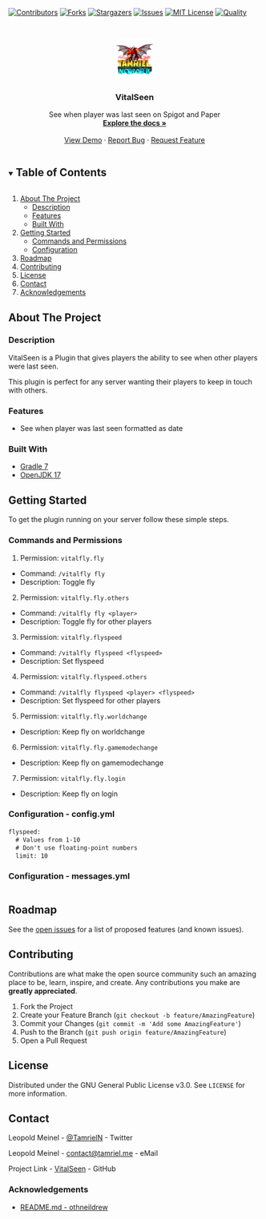 <!-- PROJECT SHIELDS -->
[![Contributors][contributors-shield]][contributors-url]
[![Forks][forks-shield]][forks-url]
[![Stargazers][stars-shield]][stars-url]
[![Issues][issues-shield]][issues-url]
[![MIT License][license-shield]][license-url]
[![Quality][quality-shield]][quality-url]

<!-- PROJECT LOGO -->
<!--suppress ALL -->
<br />
<p align="center">
  <a href="https://github.com/TamrielNetwork/VitalSeen">
    <img src="images/logo.png" alt="Logo" width="80" height="80">
  </a>

<h3 align="center">VitalSeen</h3>

  <p align="center">
    See when player was last seen on Spigot and Paper
    <br />
    <a href="https://github.com/TamrielNetwork/VitalSeen"><strong>Explore the docs »</strong></a>
    <br />
    <br />
    <a href="https://github.com/TamrielNetwork/VitalSeen">View Demo</a>
    ·
    <a href="https://github.com/TamrielNetwork/VitalSeen/issues">Report Bug</a>
    ·
    <a href="https://github.com/TamrielNetwork/VitalSeen/issues">Request Feature</a>
  </p>

<!-- TABLE OF CONTENTS -->
<details open="open">
  <summary><h2 style="display: inline-block">Table of Contents</h2></summary>
  <ol>
    <li>
      <a href="#about-the-project">About The Project</a>
      <ul>
        <li><a href="#description">Description</a></li>
        <li><a href="#features">Features</a></li>
        <li><a href="#built-with">Built With</a></li>
      </ul>
    </li>
    <li>
      <a href="#getting-started">Getting Started</a>
      <ul>
        <li><a href="#commands-and-permissions">Commands and Permissions</a></li>
        <li><a href="#configuration">Configuration</a></li>
      </ul>
    </li>
    <li><a href="#roadmap">Roadmap</a></li>
    <li><a href="#contributing">Contributing</a></li>
    <li><a href="#license">License</a></li>
    <li><a href="#contact">Contact</a></li>
    <li><a href="#acknowledgements">Acknowledgements</a></li>
  </ol>
</details>

<!-- ABOUT THE PROJECT -->

## About The Project

### Description

VitalSeen is a Plugin that gives players the ability to see when other players were last seen.

This plugin is perfect for any server wanting their players to keep in touch with others.

### Features

* See when player was last seen formatted as date

### Built With

* [Gradle 7](https://docs.gradle.org/7.3.3/release-notes.html)
* [OpenJDK 17](https://openjdk.java.net/projects/jdk/17/)

<!-- GETTING STARTED -->

## Getting Started

To get the plugin running on your server follow these simple steps.

### Commands and Permissions

1. Permission: `vitalfly.fly`

* Command: `/vitalfly fly`
* Description: Toggle fly

2. Permission: `vitalfly.fly.others`

* Command: `/vitalfly fly <player>`
* Description: Toggle fly for other players

3. Permission: `vitalfly.flyspeed`

* Command: `/vitalfly flyspeed <flyspeed>`
* Description: Set flyspeed

4. Permission: `vitalfly.flyspeed.others`

* Command: `/vitalfly flyspeed <player> <flyspeed>`
* Description: Set flyspeed for other players

5. Permission: `vitalfly.fly.worldchange`

* Description: Keep fly on worldchange

6. Permission: `vitalfly.fly.gamemodechange`

* Description: Keep fly on gamemodechange

7. Permission: `vitalfly.fly.login`

* Description: Keep fly on login

### Configuration - config.yml

```
flyspeed:
  # Values from 1-10
  # Don't use floating-point numbers
  limit: 10
```

### Configuration - messages.yml

```

```

<!-- ROADMAP -->

## Roadmap

See the [open issues](https://github.com/TamrielNetwork/VitalSeen/issues) for a list of proposed features (and known
issues).

<!-- CONTRIBUTING -->

## Contributing

Contributions are what make the open source community such an amazing place to be, learn, inspire, and create. Any
contributions you make are **greatly appreciated**.

1. Fork the Project
2. Create your Feature Branch (`git checkout -b feature/AmazingFeature`)
3. Commit your Changes (`git commit -m 'Add some AmazingFeature'`)
4. Push to the Branch (`git push origin feature/AmazingFeature`)
5. Open a Pull Request

<!-- LICENSE -->

## License

Distributed under the GNU General Public License v3.0. See `LICENSE` for more information.

<!-- CONTACT -->

## Contact

Leopold Meinel - [@TamrielN](https://twitter.com/TamrielN) - Twitter

Leopold Meinel - [contact@tamriel.me](mailto:contact@tamriel.me) - eMail

Project Link - [VitalSeen](https://github.com/TamrielNetwork/VitalSeen) - GitHub

<!-- ACKNOWLEDGEMENTS -->

### Acknowledgements

* [README.md - othneildrew](https://github.com/othneildrew/Best-README-Template)

<!-- MARKDOWN LINKS & IMAGES -->

[contributors-shield]: https://img.shields.io/github/contributors-anon/TamrielNetwork/VitalSeen?style=for-the-badge

[contributors-url]: https://github.com/TamrielNetwork/VitalSeen/graphs/contributors

[forks-shield]: https://img.shields.io/github/forks/TamrielNetwork/VitalSeen?label=Forks&style=for-the-badge

[forks-url]: https://github.com/TamrielNetwork/VitalSeen/network/members

[stars-shield]: https://img.shields.io/github/stars/TamrielNetwork/VitalSeen?style=for-the-badge

[stars-url]: https://github.com/TamrielNetwork/VitalSeen/stargazers

[issues-shield]: https://img.shields.io/github/issues/TamrielNetwork/VitalSeen?style=for-the-badge

[issues-url]: https://github.com/TamrielNetwork/VitalSeen/issues

[license-shield]: https://img.shields.io/github/license/TamrielNetwork/VitalSeen?style=for-the-badge

[license-url]: https://github.com/TamrielNetwork/VitalSeen/blob/main/LICENSE

[quality-shield]: https://img.shields.io/codefactor/grade/github/TamrielNetwork/VitalSeen?style=for-the-badge

[quality-url]: https://www.codefactor.io/repository/github/TamrielNetwork/VitalSeen
